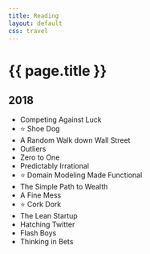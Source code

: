 ```yaml
---
title: Reading
layout: default
css: travel
---
```


# {{ page.title }}

## 2018

- Competing Against Luck
- ⭐️ Shoe Dog
- A Random Walk down Wall Street
- Outliers
- Zero to One
- Predictably Irrational
- ⭐️ Domain Modeling Made Functional
- The Simple Path to Wealth
- A Fine Mess
- ⭐️ Cork Dork
- The Lean Startup
- Hatching Twitter
- Flash Boys
- Thinking in Bets
